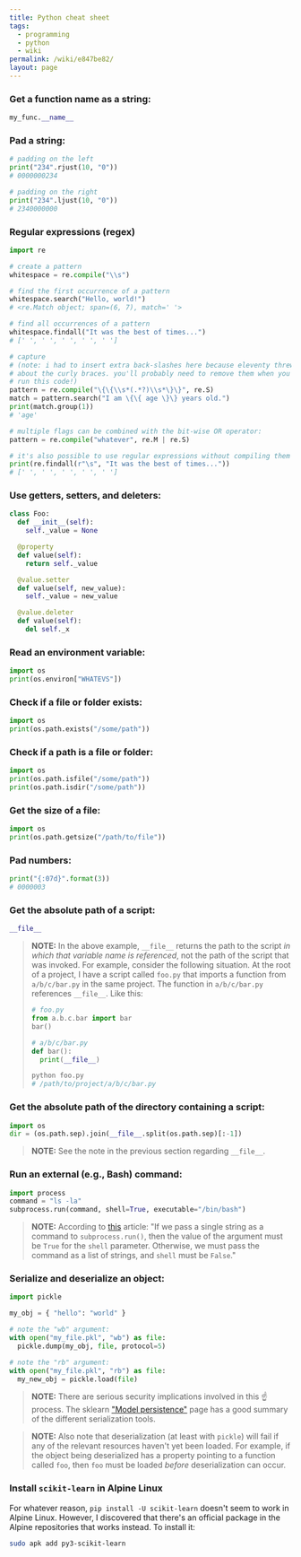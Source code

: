 ```yaml
---
title: Python cheat sheet
tags:
  - programming
  - python
  - wiki
permalink: /wiki/e847be82/
layout: page
---
```


### Get a function name as a string:

```python
my_func.__name__
```

### Pad a string:

```python
# padding on the left
print("234".rjust(10, "0"))
# 0000000234

# padding on the right
print("234".ljust(10, "0"))
# 2340000000
```

### Regular expressions (regex)

```python
import re

# create a pattern
whitespace = re.compile("\\s")

# find the first occurrence of a pattern
whitespace.search("Hello, world!")
# <re.Match object; span=(6, 7), match=' '>

# find all occurrences of a pattern
whitespace.findall("It was the best of times...")
# [' ', ' ', ' ', ' ', ' ']

# capture
# (note: i had to insert extra back-slashes here because eleventy threw a fit
# about the curly braces. you'll probably need to remove them when you actually
# run this code!)
pattern = re.compile("\{\{\\s*(.*?)\\s*\}\}", re.S)
match = pattern.search("I am \{\{ age \}\} years old.")
print(match.group(1))
# 'age'

# multiple flags can be combined with the bit-wise OR operator:
pattern = re.compile("whatever", re.M | re.S)

# it's also possible to use regular expressions without compiling them first:
print(re.findall(r"\s", "It was the best of times..."))
# [' ', ' ', ' ', ' ', ' ']
```

### Use getters, setters, and deleters:

```python
class Foo:
  def __init__(self):
    self._value = None

  @property
  def value(self):
    return self._value

  @value.setter
  def value(self, new_value):
    self._value = new_value

  @value.deleter
  def value(self):
    del self._x
```

### Read an environment variable:

```python
import os
print(os.environ["WHATEVS"])
```

### Check if a file or folder exists:

```python
import os
print(os.path.exists("/some/path"))
```

### Check if a path is a file or folder:

```python
import os
print(os.path.isfile("/some/path"))
print(os.path.isdir("/some/path"))
```

### Get the size of a file:

```python
import os
print(os.path.getsize("/path/to/file"))
```

### Pad numbers:

```python
print("{:07d}".format(3))
# 0000003
```

### Get the absolute path of a script:

```python
__file__
```

> **NOTE:** In the above example, `__file__` returns the path to the script _in which that variable name is referenced_, not the path of the script that was invoked. For example, consider the following situation. At the root of a project, I have a script called `foo.py` that imports a function from `a/b/c/bar.py` in the same project. The function in `a/b/c/bar.py` references `__file__`. Like this:
>
> ```python
> # foo.py
> from a.b.c.bar import bar
> bar()
> ```
>
> ```python
> # a/b/c/bar.py
> def bar():
>   print(__file__)
> ```
>
> ```bash
> python foo.py
> # /path/to/project/a/b/c/bar.py
> ```

### Get the absolute path of the directory containing a script:

```python
import os
dir = (os.path.sep).join(__file__.split(os.path.sep)[:-1])
```

> **NOTE:** See the note in the previous section regarding `__file__`.

### Run an external (e.g., Bash) command:

```python
import process
command = "ls -la"
subprocess.run(command, shell=True, executable="/bin/bash")
```

> **NOTE:** According to [this](https://www.baeldung.com/linux/python-run-bash-command) article: "If we pass a single string as a command to `subprocess.run()`, then the value of the argument must be `True` for the `shell` parameter. Otherwise, we must pass the command as a list of strings, and `shell` must be `False`."

### Serialize and deserialize an object:

```python
import pickle

my_obj = { "hello": "world" }

# note the "wb" argument:
with open("my_file.pkl", "wb") as file:
  pickle.dump(my_obj, file, protocol=5)

# note the "rb" argument:
with open("my_file.pkl", "rb") as file:
  my_new_obj = pickle.load(file)
```

> **NOTE:** There are serious security implications involved in this ☝️ process. The sklearn ["Model persistence"](https://scikit-learn.org/stable/model_persistence.html) page has a good summary of the different serialization tools.

> **NOTE:** Also note that deserialization (at least with `pickle`) will fail if any of the relevant resources haven't yet been loaded. For example, if the object being deserialized has a property pointing to a function called `foo`, then `foo` must be loaded _before_ deserialization can occur.

### Install `scikit-learn` in Alpine Linux

For whatever reason, `pip install -U scikit-learn` doesn't seem to work in Alpine Linux. However, I discovered that there's an official package in the Alpine repositories that works instead. To install it:

```bash
sudo apk add py3-scikit-learn
```
